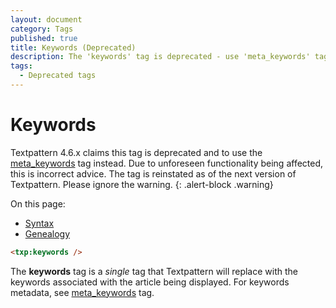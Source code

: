 ```yaml
---
layout: document
category: Tags
published: true
title: Keywords (Deprecated)
description: The 'keywords' tag is deprecated - use 'meta_keywords' tag instead.
tags:
  - Deprecated tags
---
```


# Keywords

Textpattern 4.6.x claims this tag is deprecated and to use the [meta_keywords](meta_keywords) tag instead. Due to unforeseen functionality being affected, this is incorrect advice. The tag is reinstated as of the next version of Textpattern. Please ignore the warning.
{: .alert-block .warning}

On this page:

* [Syntax](#syntax)
* [Genealogy](#genealogy)

~~~ html
<txp:keywords />
~~~

The **keywords** tag is a *single* tag that Textpattern will replace with the keywords associated with the article being displayed. For keywords metadata, see [meta_keywords](meta_keywords) tag.

